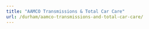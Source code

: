 ```yaml
---
title: "AAMCO Transmissions & Total Car Care"
url: /durham/aamco-transmissions-and-total-car-care/
---
```

